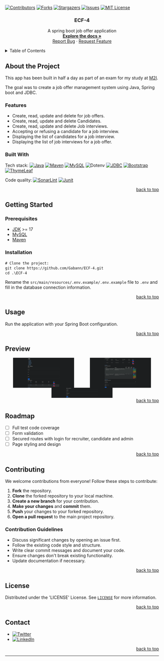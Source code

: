 <!--suppress ALL, HtmlUnknownAnchorTarget -->

<a id="readme-top"></a>

[![Contributors][contributors-shield]][contributors-url]
[![Forks][forks-shield]][forks-url]
[![Stargazers][stars-shield]][stars-url]
[![Issues][issues-shield]][issues-url]
[![MIT License][license-shield]][license-url]

<h3 align="center">ECF-4</h3>


<div align="center">
  <p>
    A spring boot job offer application
    <br />
    <a href="https://github.com/Gabann/ECF-4/tree/main/documentation"><strong>Explore the docs »</strong></a>
    <br />
    <a href="https://github.com/gabann/ECF-4/issues">Report Bug</a>
    ·
    <a href="https://github.com/gabann/ECF-4/issues">Request Feature</a>
  </p>
</div>


<!-- TABLE OF CONTENTS -->
<details>
  <summary>Table of Contents</summary>
  <ol>
    <li>
      <a href="#about-the-project">About The Project</a>
      <ul>
        <li><a href="#built-with">Built With</a></li>
      </ul>
    </li>
    <li>
      <a href="#getting-started">Getting Started</a>
      <ul>
        <li><a href="#prerequisites">Prerequisites</a></li>
        <li><a href="#installation">Installation</a></li>
      </ul>
    </li>
    <li><a href="#usage">Usage</a></li>
    <li><a href="#preview">Preview</a></li>
    <li><a href="#roadmap">Roadmap</a></li>
    <li><a href="#contributing">Contributing</a></li>
    <li><a href="#license">License</a></li>
    <li><a href="#contact">Contact</a></li>
  </ol>
</details>

<!-- ABOUT THE PROJECT -->

## About the Project

This app has been built in half a day as part of an exam for my study at [M2I](https://www.m2iformation.fr/).

The goal was to create a job offer management system using Java, Spring boot and JDBC.

### Features

- Create, read, update and delete for job offers.
- Create, read, update and delete Candidates.
- Create, read, update and delete Job interviews.
- Accepting or refusing a candidate for a job interview.
- Displaying the list of candidates for a job interview.
- Displaying the list of job interviews for a job offer.

### Built With

Tech stack:
[![Java][JavaBadge]][JavaUrl]
[![Maven][MavenBadge]][MavenUrl]
[![MySQL][MySQLBadge]][MySQLUrl]
![Dotenv][DotenvBadge]
[![JDBC][JDBCBadge]][JDBCUrl]
[![Bootstrap][BootstrapBadge]][BootstrapUrl]
[![ThymeLeaf][ThymeLeafBadge]][ThymeLeafUrl]

Code quality:
[![SonarLint][SonarLintBadge]][SonarLintUrl]
[![Junit][JunitBadge]][JunitUrl]

<div align="right"><a href="#readme-top">back to top</a></div>


<!-- GETTING STARTED -->

## Getting Started

### Prerequisites

- [JDK](https://www.oracle.com/java/technologies/downloads/) >= 17
- [MySQL](https://www.mysql.com/)
- [Maven](https://maven.apache.org/)

### Installation

```
# Clone the project:
git clone https://github.com/Gabann/ECF-4.git
cd .\ECF-4
```

Rename the `src/main/resources/.env.example/.env.example` file to `.env` and fill in the database connection information.

<div align="right"><a href="#readme-top">back to top</a></div>


<!-- USAGE EXAMPLES -->

## Usage

Run the application with your Spring Boot configuration.

<div align="right"><a href="#readme-top">back to top</a></div>


<!-- PREVIEW -->

## Preview

<div style="display: flex; flex-wrap: wrap; justify-content: space-around;">
<img src="./documentation/Screenshots/Screenshot 2024-07-04 at 16-42-06 Index.png" alt="App Screenshot" width="200"/>
<img src="./documentation/Screenshots/Screenshot 2024-07-04 at 16-42-25 Title.png" alt="App Screenshot" width="200"/>
<img src="./documentation/Screenshots/Screenshot 2024-07-04 at 16-42-32 Title.png" alt="App Screenshot" width="200"/>
<img src="./documentation/Screenshots/Screenshot 2024-07-04 at 16-42-41 Job interview list.png" alt="App Screenshot" width="200"/>
<img src="./documentation/Screenshots/Screenshot 2024-07-04 at 16-42-50 Job offer list.png" alt="App Screenshot" width="200"/>
<img src="./documentation/Screenshots/Screenshot 2024-07-04 at 16-42-59 Add job interview.png" alt="App Screenshot" width="200"/>
<img src="./documentation/Screenshots/Screenshot 2024-07-04 at 17-06-32 Edit candidate.png" alt="App Screenshot" width="200"/>

</div>

<div align="right"><a href="#readme-top">back to top</a></div>


<!-- ROADMAP -->

## Roadmap

[//]: # (- [ ] Feature)

[//]: # (    - [ ] Nested Feature)

- [ ] Full test code coverage
- [ ] Form validation
- [ ] Secured routes with login for recruiter, candidate and admin
- [ ] Page styling and design

<div align="right"><a href="#readme-top">back to top</a></div>


<!-- CONTRIBUTING -->

## Contributing

We welcome contributions from everyone! Follow these steps to contribute:

1. **Fork** the repository.
2. **Clone** the forked repository to your local machine.
3. **Create a new branch** for your contribution.
4. **Make your changes** and **commit** them.
5. **Push** your changes to your forked repository.
6. **Open a pull request** to the main project repository.

### Contribution Guidelines

- Discuss significant changes by opening an issue first.
- Follow the existing code style and structure.
- Write clear commit messages and document your code.
- Ensure changes don't break existing functionality.
- Update documentation if necessary.

<div align="right"><a href="#readme-top">back to top</a></div>


<!-- LICENSE -->

## License

Distributed under the 'LICENSE' License. See [`LICENSE`](https://github.com/Gabann/ECF-4/blob/main/LICENSE) for more information.

<div align="right"><a href="#readme-top">back to top</a></div>


<!-- CONTACT -->

## Contact

- [![Twitter][gmail-shield]][gmail-url]
- [![LinkedIn][linkedin-shield]][linkedin-url]

<div align="right"><a href="#readme-top">back to top</a></div>


---------------------------------------------------------------

[repo-link]: https://github.com/Gabann/ECF-4

[contributors-shield]: https://img.shields.io/github/contributors/gabann/ECF-4.svg?style=for-the-badge

[contributors-url]: https://github.com/gabann/ECF-4/graphs/contributors

[forks-shield]: https://img.shields.io/github/forks/gabann/ECF-4.svg?style=for-the-badge

[forks-url]: https://github.com/gabann/ECF-4/network/members

[stars-shield]: https://img.shields.io/github/stars/gabann/ECF-4.svg?style=for-the-badge

[stars-url]: https://github.com/gabann/ECF-4/stargazers

[issues-shield]: https://img.shields.io/github/issues/gabann/ECF-4.svg?style=for-the-badge

[issues-url]: https://github.com/gabann/ECF-4/issues

[license-shield]: https://img.shields.io/github/license/gabann/ECF-4.svg?style=for-the-badge

[license-url]: https://github.com/gabann/ECF-4/blob/master/LICENSE

[linkedin-shield]: https://img.shields.io/badge/-LinkedIn-black.svg?style=for-the-badge&logo=linkedin&colorB=555

[linkedin-url]: https://linkedin.com/in/gabin-deboulogne/

[gmail-shield]: https://img.shields.io/badge/Gmail-EA4335.svg?style=for-the-badge&logo=Gmail&logoColor=white

[gmail-url]: mailto:gabin.deboulogne@gmail.com

[JavaBadge]: https://img.shields.io/badge/Java-ED8B00?style=for-the-badge&logo=java&logoColor=white

[JavaUrl]: https://www.java.com/

[HibernateBadge]: https://img.shields.io/badge/Hibernate-59666C?style=for-the-badge&logo=hibernate&logoColor=white

[HibernateUrl]: https://hibernate.org/

[MySQLBadge]: https://img.shields.io/badge/MySQL-00000F?style=for-the-badge&logo=mysql&logoColor=white

[MySQLUrl]: https://www.mysql.com/

[SonarLintBadge]: https://img.shields.io/badge/SonarLint-CB2029?logo=sonarlint&logoColor=white&style=for-the-badge

[SonarLintUrl]: https://www.sonarlint.org/

[MavenBadge]: https://img.shields.io/badge/Maven-C71A36?style=for-the-badge&logo=apache-maven&logoColor=white

[MavenUrl]: https://maven.apache.org/

[DotenvBadge]: https://img.shields.io/badge/Dotenv-00000F?style=for-the-badge&logo=dotenv&logoColor=white

[JDBCBadge]: https://img.shields.io/badge/JDBC-00000F?style=for-the-badge&logo=jdbc&logoColor=white

[JDBCUrl]: https://docs.oracle.com/en/java/javase/17/docs/api/java.sql/java/sql/package-summary.html

[BootstrapBadge]: https://img.shields.io/badge/Bootstrap-563D7C?style=for-the-badge&logo=bootstrap&logoColor=white

[BootstrapUrl]: https://getbootstrap.com/

[JunitBadge]: https://img.shields.io/badge/Junit-25A162?style=for-the-badge&logo=junit5&logoColor=white

[JunitUrl]: https://junit.org/junit5/

[ThymeLeafBadge]: https://img.shields.io/badge/ThymeLeaf-005F0F?style=for-the-badge&logo=thymeleaf&logoColor=white

[ThymeLeafUrl]: https://www.thymeleaf.org/
